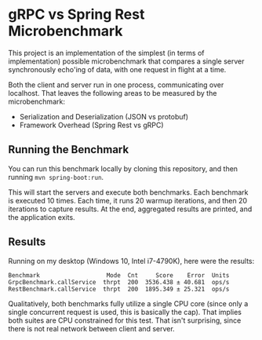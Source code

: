 gRPC vs Spring Rest Microbenchmark
==================================

This project is an implementation of the simplest (in terms of implementation) possible microbenchmark that compares a single server synchronously echo'ing of data, with one request in flight at a time.

Both the client and server run in one process, communicating over localhost. That leaves the following areas to be measured by the microbenchmark:

* Serialization and Deserialization (JSON vs protobuf)
* Framework Overhead (Spring Rest vs gRPC)

Running the Benchmark
---------------------

You can run this benchmark locally by cloning this repository, and then running `mvn spring-boot:run`. 

This will start the servers and execute both benchmarks. Each benchmark is executed 10 times. Each time, it runs 20 warmup iterations, and then 20 iterations to capture results. At the end, aggregated results are printed, and the application exits.

Results
-------

Running on my desktop (Windows 10, Intel i7-4790K), here were the results:

```
Benchmark                   Mode  Cnt     Score    Error  Units
GrpcBenchmark.callService  thrpt  200  3536.438 ± 40.681  ops/s
RestBenchmark.callService  thrpt  200  1895.349 ± 25.321  ops/s
```

Qualitatively, both benchmarks fully utilize a single CPU core (since only a single concurrent request is used, this is basically the cap). That implies both suites are CPU constrained for this test. That isn't surprising, since there is not real network between client and server.